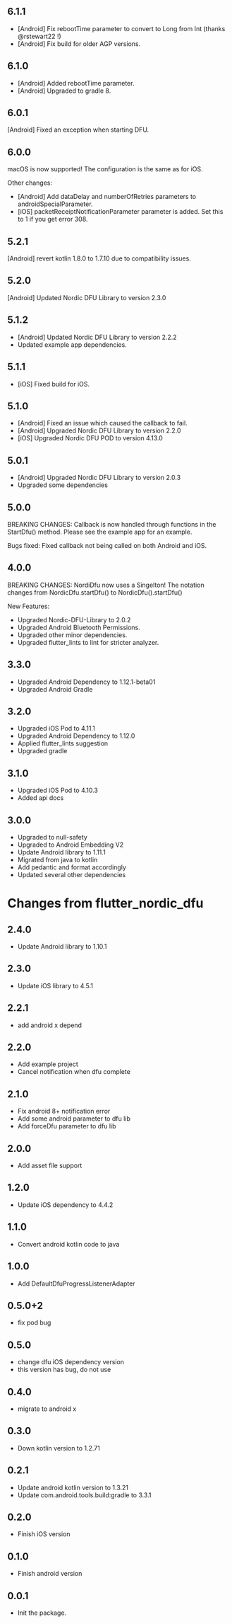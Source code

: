 ## 6.1.1
* [Android] Fix rebootTime parameter to convert to Long from Int (thanks @rstewart22 !)
* [Android] Fix build for older AGP versions.

## 6.1.0
* [Android] Added rebootTime parameter.
* [Android] Upgraded to gradle 8.

## 6.0.1
[Android] Fixed an exception when starting DFU.

## 6.0.0
macOS is now supported! The configuration is the same as for iOS.

Other changes:
* [Android] Add dataDelay and numberOfRetries parameters to androidSpecialParameter.
* [iOS] packetReceiptNotificationParameter parameter is added. Set this to 1 if you get error 308.

## 5.2.1
[Android] revert kotlin 1.8.0 to 1.7.10 due to compatibility issues.

## 5.2.0
[Android] Updated Nordic DFU Library to version 2.3.0

## 5.1.2
* [Android] Updated Nordic DFU Library to version 2.2.2
* Updated example app dependencies.

## 5.1.1
* [iOS] Fixed build for iOS.

## 5.1.0
* [Android] Fixed an issue which caused the callback to fail.
* [Android] Upgraded Nordic DFU Library to version 2.2.0
* [iOS] Upgraded Nordic DFU POD to version 4.13.0

## 5.0.1
* [Android] Upgraded Nordic DFU Library to version 2.0.3
* Upgraded some dependencies

## 5.0.0
BREAKING CHANGES:
Callback is now handled through functions in the StartDfu() method. Please see the example app for an example.

Bugs fixed:
Fixed callback not being called on both Android and iOS.

## 4.0.0
BREAKING CHANGES:
NordiDfu now uses a Singelton! The notation changes from NordicDfu.startDfu() to NordicDfu().startDfu()

New Features:
* Upgraded Nordic-DFU-Library to 2.0.2
* Upgraded Android Bluetooth Permissions.
* Upgraded other minor dependencies.
* Upgraded flutter_lints to lint for stricter analyzer.

## 3.3.0
* Upgraded Android Dependency to 1.12.1-beta01
* Upgraded Android Gradle

## 3.2.0
* Upgraded iOS Pod to 4.11.1
* Upgraded Android Dependency to 1.12.0
* Applied flutter_lints suggestion
* Upgraded gradle

## 3.1.0
* Upgraded iOS Pod to 4.10.3
* Added api docs

## 3.0.0
* Upgraded to null-safety
* Upgraded to Android Embedding V2
* Update Android library to 1.11.1
* Migrated from java to kotlin
* Add pedantic and format accordingly
* Updated several other dependencies

# Changes from flutter_nordic_dfu
## 2.4.0
* Update Android library to 1.10.1

## 2.3.0
* Update iOS library to 4.5.1

## 2.2.1
* add android x depend

## 2.2.0
* Add example project
* Cancel notification when dfu complete

## 2.1.0
* Fix android 8+ notification error
* Add some android parameter to dfu lib
* Add forceDfu parameter to dfu lib

## 2.0.0
* Add asset file support

## 1.2.0
* Update iOS dependency to 4.4.2

## 1.1.0
* Convert android kotlin code to java

## 1.0.0
* Add DefaultDfuProgressListenerAdapter

## 0.5.0+2
* fix pod bug

## 0.5.0
* change dfu iOS dependency version
* this version has bug, do not use

## 0.4.0
* migrate to android x

## 0.3.0

* Down kotlin version to 1.2.71

## 0.2.1

* Update android kotlin version to 1.3.21
* Update com.android.tools.build:gradle to 3.3.1

## 0.2.0

* Finish iOS version

## 0.1.0

* Finish android version

## 0.0.1

* Init the package.



















